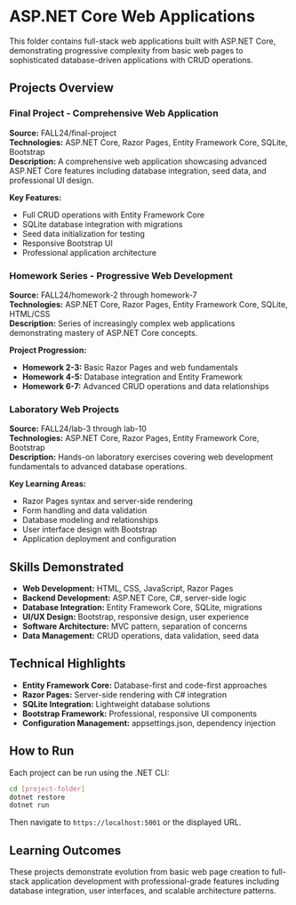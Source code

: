 # ASP.NET Core Web Applications

This folder contains full-stack web applications built with ASP.NET Core, demonstrating progressive complexity from basic web pages to sophisticated database-driven applications with CRUD operations.

## Projects Overview

### Final Project - Comprehensive Web Application
**Source:** FALL24/final-project  
**Technologies:** ASP.NET Core, Razor Pages, Entity Framework Core, SQLite, Bootstrap  
**Description:** A comprehensive web application showcasing advanced ASP.NET Core features including database integration, seed data, and professional UI design.

**Key Features:**
- Full CRUD operations with Entity Framework Core
- SQLite database integration with migrations
- Seed data initialization for testing
- Responsive Bootstrap UI
- Professional application architecture

### Homework Series - Progressive Web Development
**Source:** FALL24/homework-2 through homework-7  
**Technologies:** ASP.NET Core, Razor Pages, Entity Framework Core, SQLite, HTML/CSS  
**Description:** Series of increasingly complex web applications demonstrating mastery of ASP.NET Core concepts.

**Project Progression:**
- **Homework 2-3:** Basic Razor Pages and web fundamentals
- **Homework 4-5:** Database integration and Entity Framework
- **Homework 6-7:** Advanced CRUD operations and data relationships

### Laboratory Web Projects
**Source:** FALL24/lab-3 through lab-10  
**Technologies:** ASP.NET Core, Razor Pages, Entity Framework Core, Bootstrap  
**Description:** Hands-on laboratory exercises covering web development fundamentals to advanced database operations.

**Key Learning Areas:**
- Razor Pages syntax and server-side rendering
- Form handling and data validation
- Database modeling and relationships
- User interface design with Bootstrap
- Application deployment and configuration

## Skills Demonstrated

- **Web Development:** HTML, CSS, JavaScript, Razor Pages
- **Backend Development:** ASP.NET Core, C#, server-side logic
- **Database Integration:** Entity Framework Core, SQLite, migrations
- **UI/UX Design:** Bootstrap, responsive design, user experience
- **Software Architecture:** MVC pattern, separation of concerns
- **Data Management:** CRUD operations, data validation, seed data

## Technical Highlights

- **Entity Framework Core:** Database-first and code-first approaches
- **Razor Pages:** Server-side rendering with C# integration
- **SQLite Integration:** Lightweight database solutions
- **Bootstrap Framework:** Professional, responsive UI components
- **Configuration Management:** appsettings.json, dependency injection

## How to Run

Each project can be run using the .NET CLI:

```bash
cd [project-folder]
dotnet restore
dotnet run
```

Then navigate to `https://localhost:5001` or the displayed URL.

## Learning Outcomes

These projects demonstrate evolution from basic web page creation to full-stack application development with professional-grade features including database integration, user interfaces, and scalable architecture patterns.

